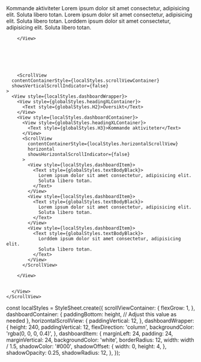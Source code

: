  <View style={localStyles.dashboardContainer}>
          <View style={globalStyles.headingXLContainer}>
            <Text style={globalStyles.H3}>Kommande aktiviteter</Text>
          </View>
          <ScrollView
            contentContainerStyle={localStyles.horizontalScrollView}
            horizontal
            showsHorizontalScrollIndicator={false}
          >
            <View style={localStyles.dashboardItem}>
              <Text style={globalStyles.textBodyBlack}>
                Lorem ipsum dolor sit amet consectetur, adipisicing elit.
                Soluta libero totan.
              </Text>
            </View>
            <View style={localStyles.dashboardItem}>
              <Text style={globalStyles.textBodyBlack}>
                Lorem ipsum dolor sit amet consectetur, adipisicing elit.
                Soluta libero totan.
              </Text>
            </View>
            <View style={localStyles.dashboardItem}>
              <Text style={globalStyles.textBodyBlack}>
                Lorddem ipsum dolor sit amet consectetur, adipisicing elit.
                Soluta libero totan.
              </Text>
            </View>
          </ScrollView>
          
        </View>






        <ScrollView
      contentContainerStyle={localStyles.scrollViewContainer}
      showsVerticalScrollIndicator={false}
    >
      <View style={localStyles.dashboardWrapper}>
        <View style={globalStyles.headingXLContainer}>
          <Text style={globalStyles.H2}>Översikt</Text>
        </View>
        <View style={localStyles.dashboardContainer}>
          <View style={globalStyles.headingXLContainer}>
            <Text style={globalStyles.H3}>Kommande aktiviteter</Text>
          </View>
          <ScrollView
            contentContainerStyle={localStyles.horizontalScrollView}
            horizontal
            showsHorizontalScrollIndicator={false}
          >
            <View style={localStyles.dashboardItem}>
              <Text style={globalStyles.textBodyBlack}>
                Lorem ipsum dolor sit amet consectetur, adipisicing elit.
                Soluta libero totan.
              </Text>
            </View>
            <View style={localStyles.dashboardItem}>
              <Text style={globalStyles.textBodyBlack}>
                Lorem ipsum dolor sit amet consectetur, adipisicing elit.
                Soluta libero totan.
              </Text>
            </View>
            <View style={localStyles.dashboardItem}>
              <Text style={globalStyles.textBodyBlack}>
                Lorddem ipsum dolor sit amet consectetur, adipisicing elit.
                Soluta libero totan.
              </Text>
            </View>
          </ScrollView>
          
        </View>
        
        
      </View>
    </ScrollView>
const localStyles = StyleSheet.create({
  scrollViewContainer: {
    flexGrow: 1,
  },
  dashboardContainer: {
    paddingBottom: height, // Adjust this value as needed
  },
  horizontalScrollView: {
    paddingVertical: 12,
  },
  dashboardWrapper: {
    height: 240,
    paddingVertical: 12,
    flexDirection: 'column',
    backgroundColor: 'rgba(0, 0, 0, 0.4)',
  },
  dashboardItem: {
    marginLeft: 24,
    padding: 24,
    marginVertical: 24,
    backgroundColor: 'white',
    borderRadius: 12,
    width: width / 1.5,
    shadowColor: '#000',
    shadowOffset: {
      width: 0,
      height: 4,
    },
    shadowOpacity: 0.25,
    shadowRadius: 12,
  },
});

